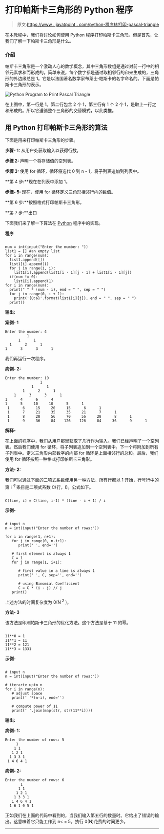 # 打印帕斯卡三角形的 Python 程序

> 原文:[https://www . javatpoint . com/python-程序转打印-pascal-triangle](https://www.javatpoint.com/python-program-to-print-pascal-triangle)

在本教程中，我们将讨论如何使用 Python 程序打印帕斯卡三角形。但是首先，让我们了解一下帕斯卡三角形是什么。

### 介绍

帕斯卡三角形是一个激动人心的数学概念，其中三角形数组是通过对前一行中的相邻元素求和而形成的。简单来说，每个数字都是通过取相邻行的和来生成的，三角形的外边缘总是 1。它是以法国著名数学家布莱士·帕斯卡的名字命名的。下面是帕斯卡三角形的表示。

![Python Program to Print Pascal Triangle](img/18c58e3299d68d28aa22ec81a441b39e.png)

在上图中，第一行是 1。第二行包含 2 个 1，第三行有 1 个 2 个 1，是取上一行之和形成的。所以它遵循整个三角形的交替模式，以此类推。

## 用 Python 打印帕斯卡三角形的算法

下面是用来打印帕斯卡三角形的步骤。

**步骤- 1:** 从用户处获取输入以获得行数。

**步骤 2:** 声明一个将存储值的空列表。

**步骤 3:** 使用 for 循环，循环将迭代 0 到 n - 1，将子列表追加到列表中。

**第 4 步:**现在在列表中添加 1。

**步骤- 5:** 现在，使用 for 循环定义三角形相邻行内的数值。

**第 6 步:**按照格式打印帕斯卡三角形。

**第 7 步:**出口

下面我们来了解一下算法在 [Python](https://www.javatpoint.com/python-tutorial) 程序中的实现。

**程序**

```

num = int(input("Enter the number: "))
list1 = [] #an empty list
for i in range(num):
  list1.append([])
  list1[i].append(1)
  for j in range(1, i):
    list1[i].append(list1[i - 1][j - 1] + list1[i - 1][j])
  if(num != 0):
    list1[i].append(1)
for i in range(num):
  print(" " * (num - i), end = " ", sep = " ")
  for j in range(0, i + 1):
    print('{0:6}'.format(list1[i][j]), end = " ", sep = " ")
  print()

```

**输出:**

**案例- 1**

```
Enter the number: 4
          1 
      1      1 
  1      2      1 
1      3      3      1

```

我们再运行一次程序。

**病例- 2:**

```
Enter the number: 10
                1 
            1      1 
        1      2      1 
    1      3      3      1 
1      4      6      4     
1      5     10     10      5      1 
 1      6     15     20     15      6      1 
 1      7     21     35     35     21      7      1 
 1      8     28     56     70     56     28      8      1 
 1      9     36     84    126    126     84     36      9      1

```

**解释-**

在上面的程序中，我们从用户那里获取了几行作为输入。我们已经声明了一个空列表。然后我们使用 for 循环，将子列表追加到一个空列表中。下一个将附加到所有子列表中。定义三角形内部数字的内部 for 循环是上面相邻行的总和。最后，我们使用 for 循环按照一种格式打印帕斯卡三角形。

**方法- 2:**

我们可以通过下面的二项式系数使用另一种方法，所有行都以 1 开始，行号行中的第 i <sup>个</sup>条目是二项式系数 C(行，I)。公式如下。

```

C(line, i) = C(line, i-1) * (line - i + 1) / i

```

**示例-**

```

# input n
n = int(input("Enter the number of rows:"))

for i in range(1, n+1):
   for j in range(0, n-i+1):
      print(' ', end='')

   # first element is always 1
   C = 1
   for j in range(1, i+1):

      # first value in a line is always 1
      print(' ', C, sep='', end='')

      # using Binomial Coefficient
      C = C * (i - j) // j
   print()

```

上述方法的时间复杂度为 0(N <sup>2</sup> )。

**方法- 3**

该方法是印刷帕斯卡三角形的优化方法。这个方法是基于 11 的幂。

```

11**0 = 1
11**1 = 11
11**2 = 121
11**3 = 1331

```

**示例-**

```

# input n
n = int(input("Enter the number of rows:"))

# iterarte upto n
for i in range(n):
   # adjust space
   print(' '*(n-i), end='')

   # compute power of 11
   print(' '.join(map(str, str(11**i))))

```

**输出:**

**病例- 1:**

```
Enter the number of rows: 5
     1
    1 1
   1 2 1
  1 3 3 1
 1 4 6 4 1

```

**病例- 2:**

```
Enter the number of rows: 6  
       1
      1 1
     1 2 1
    1 3 3 1
   1 4 6 4 1
  1 6 1 0 5 1

```

正如我们在上面的代码中看到的，当我们输入第五行的数量时。它给出了错误的输出。这意味着它只能工作到 n< = 5。执行 0(N)花费的时间更少。

* * *